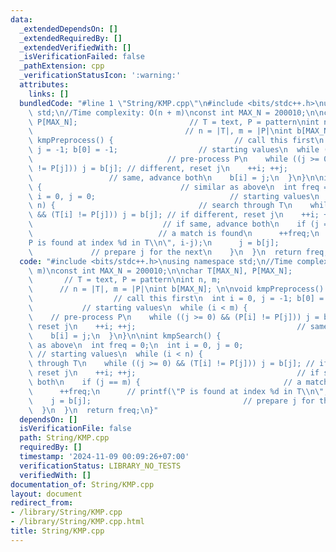 ```yaml
---
data:
  _extendedDependsOn: []
  _extendedRequiredBy: []
  _extendedVerifiedWith: []
  _isVerificationFailed: false
  _pathExtension: cpp
  _verificationStatusIcon: ':warning:'
  attributes:
    links: []
  bundledCode: "#line 1 \"String/KMP.cpp\"\n#include <bits/stdc++.h>\nusing namespace\
    \ std;\n//Time complexity: O(n + m)\nconst int MAX_N = 200010;\n\nchar T[MAX_N],\
    \ P[MAX_N];                         // T = text, P = pattern\nint n, m;      \
    \                                  // n = |T|, m = |P|\nint b[MAX_N]; \n\nvoid\
    \ kmpPreprocess() {                           // call this first\n  int i = 0,\
    \ j = -1; b[0] = -1;                  // starting values\n  while (i < m) {  \
    \                              // pre-process P\n    while ((j >= 0) && (P[i]\
    \ != P[j])) j = b[j]; // different, reset j\n    ++i; ++j;                   \
    \                 // same, advance both\n    b[i] = j;\n  }\n}\n\nint kmpSearch()\
    \ {                               // similar as above\n  int freq = 0;\n  int\
    \ i = 0, j = 0;                              // starting values\n  while (i <\
    \ n) {                                // search through T\n    while ((j >= 0)\
    \ && (T[i] != P[j])) j = b[j]; // if different, reset j\n    ++i; ++j;       \
    \                             // if same, advance both\n    if (j == m) {    \
    \                            // a match is found\n      ++freq;\n      // printf(\"\
    P is found at index %d in T\\n\", i-j);\n      j = b[j];                     \
    \             // prepare j for the next\n    }\n  }\n  return freq;\n}\n"
  code: "#include <bits/stdc++.h>\nusing namespace std;\n//Time complexity: O(n +\
    \ m)\nconst int MAX_N = 200010;\n\nchar T[MAX_N], P[MAX_N];                  \
    \       // T = text, P = pattern\nint n, m;                                  \
    \      // n = |T|, m = |P|\nint b[MAX_N]; \n\nvoid kmpPreprocess() {         \
    \                  // call this first\n  int i = 0, j = -1; b[0] = -1;       \
    \           // starting values\n  while (i < m) {                            \
    \    // pre-process P\n    while ((j >= 0) && (P[i] != P[j])) j = b[j]; // different,\
    \ reset j\n    ++i; ++j;                                    // same, advance both\n\
    \    b[i] = j;\n  }\n}\n\nint kmpSearch() {                               // similar\
    \ as above\n  int freq = 0;\n  int i = 0, j = 0;                             \
    \ // starting values\n  while (i < n) {                                // search\
    \ through T\n    while ((j >= 0) && (T[i] != P[j])) j = b[j]; // if different,\
    \ reset j\n    ++i; ++j;                                    // if same, advance\
    \ both\n    if (j == m) {                                // a match is found\n\
    \      ++freq;\n      // printf(\"P is found at index %d in T\\n\", i-j);\n  \
    \    j = b[j];                                  // prepare j for the next\n  \
    \  }\n  }\n  return freq;\n}"
  dependsOn: []
  isVerificationFile: false
  path: String/KMP.cpp
  requiredBy: []
  timestamp: '2024-11-09 00:09:26+07:00'
  verificationStatus: LIBRARY_NO_TESTS
  verifiedWith: []
documentation_of: String/KMP.cpp
layout: document
redirect_from:
- /library/String/KMP.cpp
- /library/String/KMP.cpp.html
title: String/KMP.cpp
---
```

